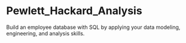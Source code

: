 # Pewlett_Hackard_Analysis
Build an employee database with SQL by applying your data modeling, engineering, and analysis skills.
